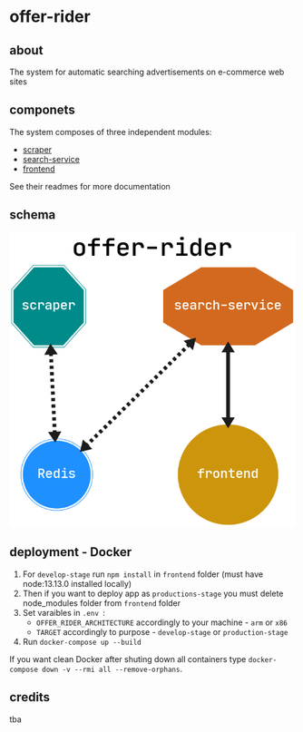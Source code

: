 # offer-rider

## about
The system for automatic searching advertisements on e-commerce web sites

## componets
The system composes of three independent modules:
* [scraper](./scraper/readme.md)
* [search-service](./search-service/readme.md)
* [frontend](./frontend/readme.md)

See their readmes for more documentation

## schema
![](./docs/schema/offer-rider-schema.png)

## deployment - Docker

1. For `develop-stage` run `npm install` in `frontend` folder (must have node:13.13.0 installed locally)
2. Then if you want to deploy app as `productions-stage` you must delete node_modules folder from `frontend` folder
3. Set varaibles in `.env `:
    - `OFFER_RIDER_ARCHITECTURE` accordingly to your machine - `arm` or `x86`
    - `TARGET` accordingly to purpose - `develop-stage` or `production-stage`
4. Run `docker-compose up --build`

If you want clean Docker after shuting down all containers type `docker-compose down -v --rmi all --remove-orphans`.

## credits
tba
